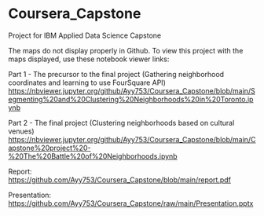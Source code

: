 # Coursera_Capstone
Project for IBM Applied Data Science Capstone 

The maps do not display properly in Github.
To view this project with the maps displayed, use these notebook viewer links:

Part 1 - The precursor to the final project (Gathering neighborhood coordinates and learning to use FourSquare API)
https://nbviewer.jupyter.org/github/Ayy753/Coursera_Capstone/blob/main/Segmenting%20and%20Clustering%20Neighborhoods%20in%20Toronto.ipynb

Part 2 - The final project (Clustering neighborhoods based on cultural venues)
https://nbviewer.jupyter.org/github/Ayy753/Coursera_Capstone/blob/main/Capstone%20project%20-%20The%20Battle%20of%20Neighborhoods.ipynb

Report: https://github.com/Ayy753/Coursera_Capstone/blob/main/report.pdf

Presentation: https://github.com/Ayy753/Coursera_Capstone/raw/main/Presentation.pptx
